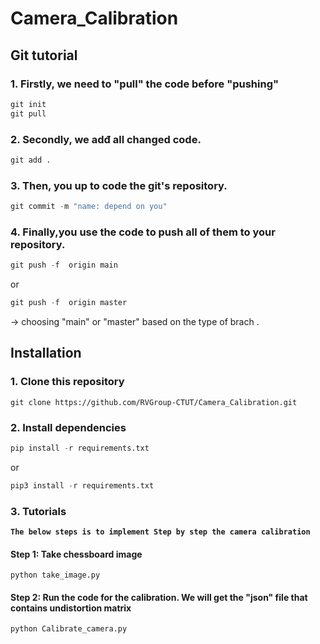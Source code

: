 # Camera_Calibration

## Git tutorial

### 1. Firstly, we need to "pull" the code before "pushing"

```python
git init
git pull
```

### 2. Secondly, we adđ all changed code.

```python
git add .
```

### 3. Then, you up to code the git's repository.

```python
git commit -m "name: depend on you"
```

### 4. Finally,you use the code to push all of them to your repository.

```python
git push -f  origin main
```

or

```python 
git push -f  origin master
```

-> choosing "main" or "master" based on the type of brach . 


## Installation

### 1. Clone this repository

```
git clone https://github.com/RVGroup-CTUT/Camera_Calibration.git 
```
### 2. Install dependencies

``` python
pip install -r requirements.txt
```

or 

```python
pip3 install -r requirements.txt
```

### 3. Tutorials

__``The below steps is to implement Step by step the camera calibration``__ 

#### Step 1: Take chessboard image

```
python take_image.py
```
#### Step 2: Run the code for the calibration. We will get the "json" file that contains undistortion matrix

```
python Calibrate_camera.py
```

